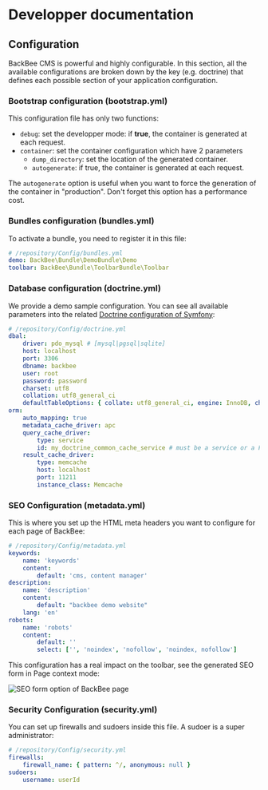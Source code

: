 # Developper documentation

## Configuration

BackBee CMS is powerful and highly configurable.
In this section, all the available configurations are broken down by the key (e.g. doctrine) that defines each possible section of your application configuration.

### Bootstrap configuration (bootstrap.yml)

This configuration file has only two functions:

* ``debug``: set the developper mode: if **true**, the container is generated at each request.
* ``container``: set the container configuration which have 2 parameters
    * ``dump_directory``: set the location of the generated container.
    * ``autogenerate``: if true, the container is generated at each request.

The ``autogenerate`` option is useful when you want to force the generation of the container in "production". Don't forget this option has a performance cost.

### Bundles configuration (bundles.yml)

To activate a bundle, you need to register it in this file:

```yaml
# /repository/Config/bundles.yml
demo: BackBee\Bundle\DemoBundle\Demo
toolbar: BackBee\Bundle\ToolbarBundle\Toolbar

```

### Database configuration (doctrine.yml)

We provide a demo sample configuration. You can see all available parameters into the related [Doctrine configuration of Symfony](http://symfony.com/doc/current/reference/configuration/doctrine.html):

```yaml
# /repository/Config/doctrine.yml
dbal:
    driver: pdo_mysql # [mysql|pgsql|sqlite]
    host: localhost
    port: 3306
    dbname: backbee
    user: root
    password: password
    charset: utf8
    collation: utf8_general_ci
    defaultTableOptions: { collate: utf8_general_ci, engine: InnoDB, charset: utf8 }
orm:
    auto_mapping: true
    metadata_cache_driver: apc
    query_cache_driver:
        type: service
        id: my_doctrine_common_cache_service # must be a service or a FQCN
    result_cache_driver:
        type: memcache
        host: localhost
        port: 11211
        instance_class: Memcache

```

### SEO Configuration (metadata.yml)

This is where you set up the HTML meta headers you want to configure for each page of BackBee:

```yaml
# /repository/Config/metadata.yml
keywords:
    name: 'keywords'
    content:
        default: 'cms, content manager'
description:
    name: 'description'
    content:
        default: "backbee demo website"
    lang: 'en'
robots:
    name: 'robots'
    content:
        default: ''
        select: ['', 'noindex', 'nofollow', 'noindex, nofollow']

```

This configuration has a real impact on the toolbar, see the generated SEO form in Page context mode:

![SEO form option of BackBee page](http://i.imgur.com/hpUmrob.png)

### Security Configuration (security.yml)

You can set up firewalls and sudoers inside this file. A sudoer is a super administrator:

```yaml
# /repository/Config/security.yml
firewalls:
    firewall_name: { pattern: ^/, anonymous: null }
sudoers:
    username: userId

```

